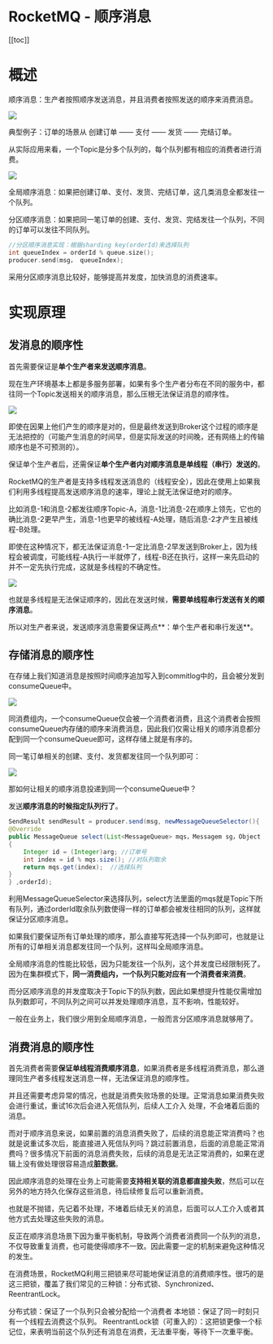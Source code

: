 # RocketMQ - 顺序消息

[[toc]]

# 概述

顺序消息：生产者按照顺序发送消息，并且消费者按照发送的顺序来消费消息。

![](/_images/micro-services/middleware/rocketmq/顺序消息.png)

典型例子：订单的场景从 创建订单 —— 支付 —— 发货 —— 完结订单。

从实际应用来看，一个Topic是分多个队列的，每个队列都有相应的消费者进行消费。

![](/_images/micro-services/middleware/rocketmq/订单过程.png)

全局顺序消息：如果把创建订单、支付、发货、完结订单，这几类消息全都发往一个队列。

分区顺序消息：如果把同一笔订单的创建、支付、发货、完结发往一个队列，不同的订单可以发往不同队列。

```cpp
//分区顺序消息实现：根据sharding key(orderId)来选择队列
int queueIndex = orderId % queue.size();
producer.send(msg， queueIndex);
```

采用分区顺序消息比较好，能够提高并发度，加快消息的消费速率。

# 实现原理

## 发消息的顺序性

首先需要保证是**单个生产者来发送顺序消息**。

现在生产环境基本上都是多服务部署，如果有多个生产者分布在不同的服务中，都往同一个Topic发送相关的顺序消息，那么压根无法保证消息的顺序性。

![](/_images/micro-services/middleware/rocketmq/多个生产者发送消息.png)

即使在因果上他们产生的顺序是对的，但是最终发送到Broker这个过程的顺序是无法把控的（可能产生消息的时间早，但是实际发送的时间晚，还有网络上的传输顺序也是不可预测的）。

保证单个生产者后，还需保证**单个生产者内对顺序消息是单线程（串行）发送的**。

RocketMQ的生产者是支持多线程发送消息的（线程安全），因此在使用上如果我们利用多线程提高发送顺序消息的速率，理论上就无法保证绝对的顺序。

比如消息-1和消息-2都发往顺序Topic-A，消息-1比消息-2在顺序上领先，它也的确比消息-2更早产生，消息-1也更早的被线程-A处理，随后消息-2才产生且被线程-B处理。

即使在这种情况下，都无法保证消息-1一定比消息-2早发送到Broker上，因为线程会被调度，可能线程-A执行一半就停了，线程-B还在执行，这样一来先启动的并不一定先执行完成，这就是多线程的不确定性。

![](/_images/micro-services/middleware/rocketmq/多线程发送消息.png)

也就是多线程是无法保证顺序的，因此在发送时候，**需要单线程串行发送有关的顺序消息**。

所以对生产者来说，发送顺序消息需要保证两点**：单个生产者和串行发送**。

## 存储消息的顺序性

在存储上我们知道消息是按照时间顺序追加写入到commitlog中的，且会被分发到consumeQueue中。

![](/_images/micro-services/middleware/rocketmq/偏移量和消息长度.png)

同消费组内，一个consumeQueue仅会被一个消费者消费，且这个消费者会按照consumeQueue内存储的顺序来消费消息，因此我们仅需让相关的顺序消息都分配到同一个consumeQueue即可，这样存储上就是有序的。

同一笔订单相关的创建、支付、发货都发往同一个队列即可：

![](/_images/micro-services/middleware/rocketmq/存储消息的顺序性.png)

那如何让相关的顺序消息投递到同一个consumeQueue中？

发送**顺序消息的时候指定队列行了**。

```java
SendResult sendResult = producer.send(msg, newMessageQueueSelector(){
@Override
public MessageQueue select(List<MessageQueue> mqs，Messagem sg，Object arg)
{
    Integer id = (Integer)arg; //订单号
    int index = id % mqs.size(); //对队列取余
    return mqs.get(index);  //选择队列
}
} ,orderId);
```

利用MessageQueueSelector来选择队列，select方法里面的mqs就是Topic下所有队列，通过orderId取余队列数使得一样的订单都会被发往相同的队列，这样就保证分区顺序消息。

如果我们要保证所有订单处理的顺序，那么直接写死选择一个队列即可，也就是让所有的订单相关消息都发往同一个队列，这样叫全局顺序消息。

全局顺序消息的性能比较低，因为只能发往一个队列，这个并发度已经限制死了。因为在集群模式下，**同一消费组内，一个队列只能对应有一个消费者来消费**。

而分区顺序消息的并发度取决于Topic下的队列数，因此如果想提升性能仅需增加队列数即可，不同队列之间可以并发处理顺序消息，互不影响，性能较好。

一般在业务上，我们很少用到全局顺序消息，一般而言分区顺序消息就够用了。

## 消费消息的顺序性

首先消费者需要**保证单线程消费顺序消息**，如果消费者是多线程消费消息，那么道理同生产者多线程发送消息一样，无法保证消息的顺序性。

并且还需要考虑异常的情况，也就是消费失败场景的处理。正常消息如果消费失败会进行重试，重试16次后会进入死信队列，后续人工介入
处理，不会堵着后面的消息。

而对于顺序消息来说，如果前置的消息消费失败了，后续的消息能正常消费吗？也就是说重试多次后，能直接进入死信队列吗？跳过前置消息，后面的消息能正常消费吗？很多情况下前面的消息消费失败，后续的消息是无法正常消费的，如果在逻辑上没有做处理很容易造成**脏数据**。

因此顺序消息的处理在业务上可能需要**支持相关联的消息都直接失败**，然后可以在另外的地方持久化保存这些消息，待后续修复后可以重新消费。

也就是不抛错，先记着不处理，不堵着后续无关的消息，后面可以人工介入或者其他方式去处理这些失败的消息。

反正在顺序消息场景下因为重平衡机制，导致两个消费者消费同一个队列的消息，不仅导致重复消费，也可能使得顺序不一致。因此需要一定的机制来避免这种情况的发生。

在消费场景，RocketMQ利用三把锁来尽可能地保证消息的消费顺序性。很巧的是这三把锁，覆盖了我们常见的三种锁：分布式锁、Synchronized、ReentrantLock。

分布式锁：保证了一个队列只会被分配给一个消费者
本地锁：保证了同一时刻只有一个线程去消费这个队列。
ReentrantLock锁（可重入的）：这把锁更像一个标记位，来表明当前这个队列还有消息在消费，无法重平衡，等待下一次重平衡。
